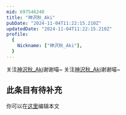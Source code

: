 ```yaml
---
mid: 697546240
title: "神沢秋_Aki"
pubDate: "2024-11-04T11:22:15.210Z"
updatedDate: "2024-11-04T11:22:15.210Z"
profile:
  {
    Nickname: ["神沢秋_Aki"],
  }
---
```


关注[神沢秋_Aki](https://space.bilibili.com/697546240)谢谢喵~ 关注[神沢秋_Aki](https://space.bilibili.com/697546240)谢谢喵~

## 此条目有待补充
你可以在[这里](https://github.com/Yuhanawa/VTuber.ICU-Content/edit/master/v/神沢秋_Aki/index.md)编辑本文
